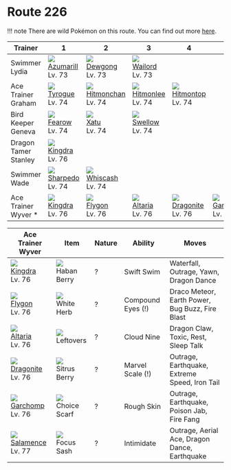 # Route 226

!!! note
    There are wild Pokémon on this route. You can find out more [here](../../wild_pokemon/route_226/).


Trainer              | 1                                    | 2                                    | 3                                    | 4                                    | 5                                    | 6
---                  | ---                                  | ---                                  | ---                                  | ---                                  | ---                                  | ---
Swimmer Lydia        | ![][184]<br> [Azumarill]<br> Lv. 73  | ![][087]<br> [Dewgong]<br> Lv. 73    | ![][321]<br> [Wailord]<br> Lv. 73
Ace Trainer Graham   | ![][236]<br> [Tyrogue]<br> Lv. 74    | ![][107]<br> [Hitmonchan]<br> Lv. 74 | ![][106]<br> [Hitmonlee]<br> Lv. 74  | ![][237]<br> [Hitmontop]<br> Lv. 74
Bird Keeper Geneva   | ![][022]<br> [Fearow]<br> Lv. 74     | ![][178]<br> [Xatu]<br> Lv. 74       | ![][277]<br> [Swellow]<br> Lv. 74
Dragon Tamer Stanley | ![][230]<br> [Kingdra]<br> Lv. 76
Swimmer Wade         | ![][319]<br> [Sharpedo]<br> Lv. 74   | ![][340]<br> [Whiscash]<br> Lv. 74
Ace Trainer Wyver *  | ![][230]<br> [Kingdra]<br> Lv. 76    | ![][330]<br> [Flygon]<br> Lv. 76     | ![][334]<br> [Altaria]<br> Lv. 76    | ![][149]<br> [Dragonite]<br> Lv. 76  | ![][445]<br> [Garchomp]<br> Lv. 76   | ![][373]<br> [Salamence]<br> Lv. 77

Ace Trainer Wyver                   | Item                               | Nature | Ability           | Moves
---                                 | ---                                | --- | ---               | ---
![][230]<br> [Kingdra]<br> Lv. 76   | ![][haban-berry]<br> Haban Berry   | ? | Swift Swim        | Waterfall, Outrage, Yawn, Dragon Dance
![][330]<br> [Flygon]<br> Lv. 76    | ![][white-herb]<br> White Herb     | ? | Compound Eyes (!) | Draco Meteor, Earth Power, Bug Buzz, Fire Blast
![][334]<br> [Altaria]<br> Lv. 76   | ![][leftovers]<br> Leftovers       | ? | Cloud Nine        | Dragon Claw, Toxic, Rest, Sleep Talk
![][149]<br> [Dragonite]<br> Lv. 76 | ![][sitrus-berry]<br> Sitrus Berry | ? | Marvel Scale (!)  | Outrage, Earthquake, Extreme Speed, Iron Tail
![][445]<br> [Garchomp]<br> Lv. 76  | ![][choice-scarf]<br> Choice Scarf | ? | Rough Skin        | Outrage, Earthquake, Poison Jab, Fire Fang
![][373]<br> [Salamence]<br> Lv. 77 | ![][focus-sash]<br> Focus Sash     | ? | Intimidate        | Outrage, Aerial Ace, Dragon Dance, Earthquake



[Fearow]: ../../pokemon_changes/022/
[Dewgong]: ../../pokemon_changes/087/
[Hitmonlee]: ../../pokemon_changes/106/
[Hitmonchan]: ../../pokemon_changes/107/
[Dragonite]: ../../pokemon_changes/149/
[Xatu]: ../../pokemon_changes/178/
[Azumarill]: ../../pokemon_changes/184/
[Kingdra]: ../../pokemon_changes/230/
[Tyrogue]: ../../pokemon_changes/236/
[Hitmontop]: ../../pokemon_changes/237/
[Swellow]: ../../pokemon_changes/277/
[Sharpedo]: ../../pokemon_changes/319/
[Wailord]: ../../pokemon_changes/321/
[Flygon]: ../../pokemon_changes/330/
[Altaria]: ../../pokemon_changes/334/
[Whiscash]: ../../pokemon_changes/340/
[Salamence]: ../../pokemon_changes/373/
[Garchomp]: ../../pokemon_changes/445/
[choice-scarf]: ../img/items/choice-scarf.png
[focus-sash]: ../img/items/focus-sash.png
[haban-berry]: ../img/items/haban-berry.png
[leftovers]: ../img/items/leftovers.png
[sitrus-berry]: ../img/items/sitrus-berry.png
[white-herb]: ../img/items/white-herb.png
[022]: ../img/pokemon/022.png
[087]: ../img/pokemon/087.png
[106]: ../img/pokemon/106.png
[107]: ../img/pokemon/107.png
[149]: ../img/pokemon/149.png
[178]: ../img/pokemon/178.png
[184]: ../img/pokemon/184.png
[230]: ../img/pokemon/230.png
[236]: ../img/pokemon/236.png
[237]: ../img/pokemon/237.png
[277]: ../img/pokemon/277.png
[319]: ../img/pokemon/319.png
[321]: ../img/pokemon/321.png
[330]: ../img/pokemon/330.png
[334]: ../img/pokemon/334.png
[340]: ../img/pokemon/340.png
[373]: ../img/pokemon/373.png
[445]: ../img/pokemon/445.png

